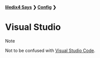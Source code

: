 **[liledix4 Says](../../README.md) ❯ [Config](../README.md) ❯**

# Visual Studio

> [!NOTE]
> Not to be confused with [Visual Studio Code](../VisualStudioCode/README.md).